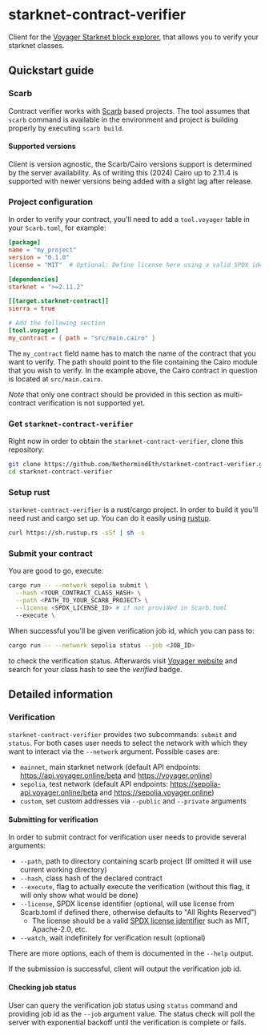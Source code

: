 # starknet-contract-verifier

Client for the [Voyager Starknet block explorer](https://voyager.online), that allows you to verify your starknet classes.

## Quickstart guide

### Scarb

Contract verifier works with [Scarb](https://docs.swmansion.com/scarb) based projects. The tool assumes that `scarb` command is available in the environment and project is building properly by executing `scarb build`.

#### Supported versions

Client is version agnostic, the Scarb/Cairo versions support is determined by the server availability. As of writing this (2024) Cairo up to 2.11.4 is supported with newer versions being added with a slight lag after release.

### Project configuration

In order to verify your contract, you'll need to add a `tool.voyager` table in your `Scarb.toml`, for example:

```toml
[package]
name = "my_project"
version = "0.1.0"
license = "MIT"  # Optional: Define license here using a valid SPDX identifier

[dependencies]
starknet = ">=2.11.2"

[[target.starknet-contract]]
sierra = true

# Add the following section
[tool.voyager]
my_contract = { path = "src/main.cairo" }
```

The `my_contract` field name has to match the name of the contract that you want to verify. The path should point to the file containing the Cairo module that you wish to verify. In the example above, the Cairo contract in question is located at `src/main.cairo`.

*Note* that only one contract should be provided in this section as multi-contract verification is not supported yet.

### Get `starknet-contract-verifier`

Right now in order to obtain the `starknet-contract-verifier`, clone this repository:

```bash
git clone https://github.com/NethermindEth/starknet-contract-verifier.git
cd starknet-contract-verifier
```

### Setup rust

`starknet-contract-verifier` is a rust/cargo project. In order to build it you'll need rust and cargo set up. You can do it easily using [rustup](https://rustup.rs/).

```bash
curl https://sh.rustup.rs -sSf | sh -s
```

### Submit your contract

You are good to go, execute:

```bash
cargo run -- --network sepolia submit \
  --hash <YOUR_CONTRACT_CLASS_HASH> \
  --path <PATH_TO_YOUR_SCARB_PROJECT> \
  --license <SPDX_LICENSE_ID> # if not provided in Scarb.toml
  --execute \
```

When successful you'll be given verification job id, which you can pass to:

```bash
cargo run -- --network sepolia status --job <JOB_ID>
```

to check the verification status. Afterwards visit [Voyager website](https://sepolia.voyager.online/) and search for your class hash to see the *verified* badge.

## Detailed information

### Verification

`starknet-contract-verifier` provides two subcommands: `submit` and `status`. For both cases user needs to select the network with which they want to interact via the `--network` argument. Possible cases are:

- `mainnet`, main starknet network (default API endpoints: https://api.voyager.online/beta and https://voyager.online)
- `sepolia`, test network (default API endpoints: https://sepolia-api.voyager.online/beta and https://sepolia.voyager.online)
- `custom`, set custom addresses via `--public` and `--private` arguments

#### Submitting for verification

In order to submit contract for verification user needs to provide several arguments:

- `--path`, path to directory containing scarb project (If omitted it will use current working directory)
- `--hash`, class hash of the declared contract
- `--execute`, flag to actually execute the verification (without this flag, it will only show what would be done)
- `--license`, SPDX license identifier (optional, will use license from Scarb.toml if defined there, otherwise defaults to "All Rights Reserved")
  - The license should be a valid [SPDX license identifier](https://spdx.org/licenses/) such as MIT, Apache-2.0, etc.
- `--watch`, wait indefinitely for verification result (optional)

There are more options, each of them is documented in the `--help` output.

If the submission is successful, client will output the verification job id.

#### Checking job status

User can query the verification job status using `status` command and providing job id as the `--job` argument value. The status check will poll the server with exponential backoff until the verification is complete or fails.
